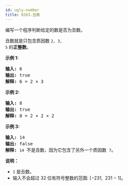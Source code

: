 ```yaml
---
id: ugly-number
title: 0263.丑数
---
```

编写一个程序判断给定的数是否为丑数。

丑数就是只包含质因数 <code>2, 3, 5</code> 的**正整数**。

**示例 1:**


<pre><strong>输入:</strong> 6<br/><strong>输出:</strong> true<br/><strong>解释: </strong>6 = 2 × 3</pre>

**示例 2:**


<pre><strong>输入:</strong> 8<br/><strong>输出:</strong> true<br/><strong>解释: </strong>8 = 2 × 2 × 2<br/></pre>

**示例 3:**


<pre><strong>输入:</strong> 14<br/><strong>输出:</strong> false <br/><strong>解释: </strong><code>14</code> 不是丑数，因为它包含了另外一个质因数 <code>7</code>。</pre>

**说明：**

- <code>1</code> 是丑数。
- 输入不会超过 32 位有符号整数的范围: [−231,  231 − 1]。